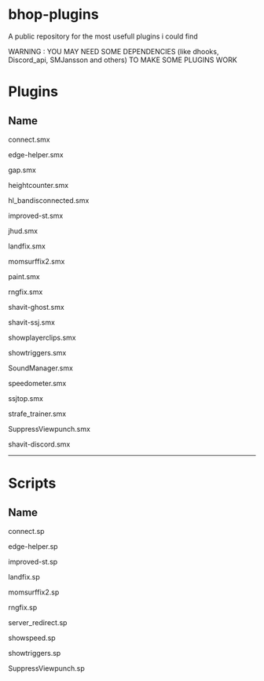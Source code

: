 # bhop-plugins
A public repository for the most usefull plugins i could find

WARNING : YOU MAY NEED SOME DEPENDENCIES (like dhooks, Discord_api, SMJansson and others) TO MAKE SOME PLUGINS WORK


# Plugins
Name
----
connect.smx

edge-helper.smx

gap.smx

heightcounter.smx

hl_bandisconnected.smx

improved-st.smx

jhud.smx

landfix.smx

momsurffix2.smx

paint.smx

rngfix.smx

shavit-ghost.smx

shavit-ssj.smx

showplayerclips.smx

showtriggers.smx

SoundManager.smx

speedometer.smx

ssjtop.smx

strafe_trainer.smx

SuppressViewpunch.smx

shavit-discord.smx

---------

# Scripts
Name
----
connect.sp

edge-helper.sp

improved-st.sp

landfix.sp

momsurffix2.sp

rngfix.sp

server_redirect.sp

showspeed.sp

showtriggers.sp

SuppressViewpunch.sp

